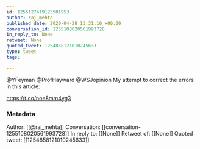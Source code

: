```yaml
---
id: 1255127419125501953
author: raj_mehta
published_date: 2020-04-28 13:31:10 +00:00
conversation_id: 1255108020561993728
in_reply_to: None
retweet: None
quoted_tweet: 1254858121010245633
type: tweet
tags:

---
```


@YFeyman @ProfHayward @WSJopinion My attempt to correct the errors in this article:

https://t.co/noe8mm4yg3

### Metadata

Author: [[@raj_mehta]]
Conversation: [[conversation-1255108020561993728]]
In reply to: [[None]]
Retweet of: [[None]]
Quoted tweet: [[1254858121010245633]]
